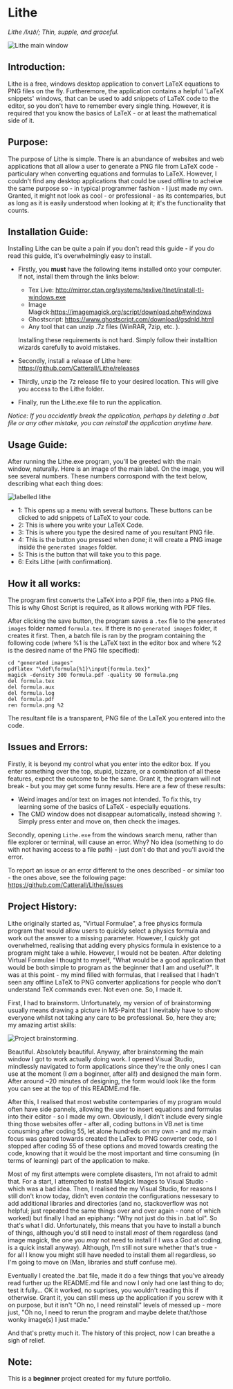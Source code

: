 # Lithe
*Lithe /lʌɪð/; Thin, supple, and graceful.*

![Lithe main window](https://user-images.githubusercontent.com/66549839/84096073-d17f8400-a9f8-11ea-89f8-0c6208f3d93a.png)

Introduction:
-
Lithe is a free, windows desktop application to convert LaTeX equations to PNG files on the fly. Furtheremore, the application contains a helpful 'LaTeX snippets' windows, that can be used to add snippets of LaTeX code to the editor, so you don't have to remember every single thing. However, it is required that you know the basics of LaTeX - or at least the mathematical side of it.


Purpose:
-
The purpose of Lithe is simple. There is an abundance of websites and web applications that all allow a user to generate a PNG file from LaTeX code - particulary when converting equations and formulas to LaTeX. However, I couldn't find any desktop applications that could be used offline to acheive the same purpose so - in typical programmer fashion - I just made my own. Granted, it might not look as cool - or professional - as its contemparies, but as long as it is easily understood when looking at it; it's the functionality that counts.


Installation Guide:
-
Installing Lithe can be quite a pain if you don't read this guide - if you do read this guide, it's overwhelmingly easy to install.
- Firstly, you **must** have the following items installed onto your computer. If not, install them through the links below:
  - Tex Live: http://mirror.ctan.org/systems/texlive/tlnet/install-tl-windows.exe
  - Image Magick:https://imagemagick.org/script/download.php#windows
  - Ghostscript: https://www.ghostscript.com/download/gsdnld.html
  - Any tool that can unzip .7z files (WinRAR, 7zip, etc. ).

  Installing these requirements is not hard. Simply follow their installtion wizards carefully to avoid mistakes.

- Secondly, install a release of Lithe here: https://github.com/Catterall/Lithe/releases
- Thirdly, unzip the 7z release file to your desired location. This will give you access to the Lithe folder.
- Finally, run the Lithe.exe file to run the application.

*Notice: If you accidently break the application, perhaps by deleting a .bat file or any other mistake, you can reinstall the application anytime here.*


Usage Guide:
-
After running the Lithe.exe program, you'll be greeted with the main window, naturally. Here is an image of the main label. On the image, you will see several numbers. These numbers corrospond with the text below, describing what each thing does:

![labelled lithe](https://user-images.githubusercontent.com/66549839/84094837-9b8cd080-a9f5-11ea-8eda-b3807e1fd2bc.png)

- 1: This opens up a menu with several buttons. These buttons can be clicked to add snippets of LaTeX to your code.
- 2: This is where you write your LaTeX Code.
- 3: This is where you type the desired name of you resultant PNG file.
- 4: This is the button you pressed when done; it will create a PNG image inside the `generated images` folder.
- 5: This is the button that will take you to this page.
- 6: Exits Lithe (with confirmation).


How it all works:
-
The program first converts the LaTeX into a PDF file, then into a PNG file. This is why Ghost Script is required, as it allows working with PDF files.

After clicking the save button, the program saves a `.tex` file to the `generated images` folder named `formula.tex`. If there is no `generated images` folder, it creates it first. Then, a batch file is ran by the program containing the following code (where %1 is the LaTeX text in the editor box and where %2 is the desired name of the PNG file specified):
```
cd "generated images"
pdflatex "\def\formula{%1}\input{formula.tex}"
magick -density 300 formula.pdf -quality 90 formula.png
del formula.tex
del formula.aux
del formula.log
del formula.pdf
ren formula.png %2
```
The resultant file is a transparent, PNG file of the LaTeX you entered into the code.


Issues and Errors:
-
Firstly, it is beyond my control what you enter into the editor box. If you enter something over the top, stupid, bizzare, or a combination of all these features, expect the outcome to be the same. Grant it, the program will not break - but you may get some funny results. Here are a few of these results:
- Weird images and/or text on images not intended. To fix this, try learning some of the basics of LaTeX - especially equations.
- The CMD window does not disappear automatically, instead showing `?`. Simply press enter and move on, then check the images.

Secondly, opening `Lithe.exe` from the windows search menu, rather than file explorer or terminal, will cause an error. Why? No idea (something to do with not having access to a file path) - just don't do that and you'll avoid the error.

To report an issue or an error different to the ones described - or similar too - the ones above, see the following page:
https://github.com/Catterall/Lithe/issues


Project History:
-
Lithe originally started as, "Virtual Formulae", a free physics formula program that would allow users to quickly select a physics formula and work out the answer to a missing parameter. However, I quickly got overwhelmed, realising that adding every physics formula in existence to a program might take a while. However, I would not be beaten. After deleting Virtual Formulae I thought to myself, "What would be a good application that would be both simple to program as the beginner that I am and useful?". It was at this point - my mind filled with formulas, that I realised that I hadn't seen any offline LaTeX to PNG converter applications for people who don't understand TeX commands ever. Not even one. So, I made it.

First, I had to brainstorm. Unfortunately, my version of of brainstorming usually means drawing a picture in MS-Paint that I inevitably have to show everyone whilst not taking any care to be professional. So, here they are; my amazing artist skills:

![Project brainstorming.](https://user-images.githubusercontent.com/66549839/84093617-a5610480-a9f2-11ea-8eb1-3f0e92f40193.png)

Beautiful. Absolutely beautiful. Anyway, after brainstorming the main window I got to work actually doing work. I opened Visual Studio, mindlessly navigated to form applications since they're the only ones I can use at the moment (I *am* a beginner, after all!) and designed the main form. After around ~20 minutes of designing, the form would look like the form you can see at the top of this README.md file.

After this, I realised that most webstite contemparies of my program would often have side pannels, allowing the user to insert equations and formulas into their editor - so I made my own. Obviously, I didn't include every single thing those websites offer - after all, coding buttons in VB.net is time conusming after coding 55, let alone hundreds on my own - and my main focus was geared towards created the LaTex to PNG converter code, so I stopped after coding 55 of these options and moved towards creating the code, knowing that it would be the most important and time consuming (in terms of learning) part of the application to make. 

Most of my first attempts were complete disasters, I'm not afraid to admit that. For a start, I attempted to install Magick Images to Visual Studio - which was a bad idea. Then, I realised the my Visual Studio, for reasons I still don't know today, didn't even *contain* the configurations nessesary to add additional libraries and directories (and no, stackoverflow was not helpful; just repeated the same things over and over again - none of which worked) but finally I had an epiphany: "Why not just do this in .bat lol". So that's what I did. Unfortunately, this means that you have to install a bunch of things, although you'd still need to install *most* of them regardless (and image magick, the one you *may* not need to install if I was a God at coding, is a quick install anyway). Although, I'm still not sure whether that's true - for all I know you might still have needed to install them all regardless, so I'm going to move on (Man, libraries and stuff confuse me).

Eventually I created the .bat file, made it do a few things that you've already read further up the README.md file and now I only had one last thing to do; test it fully... OK it worked, no suprises, you wouldn't reading this if otherwise. Grant it, you can still mess up the application if you screw with it on purpose, but it isn't "Oh no, I need reinstall" levels of messed up - more just, "Oh no, I need to rerun the program and maybe delete that/those wonky image(s) I just made."

And that's pretty much it. The history of this project, now I can breathe a sigh of relief.

Note:
-
This is a **beginner** project created for my future portfolio.
